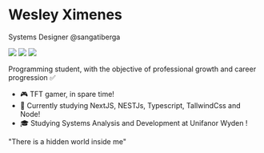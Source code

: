 # Wesley Ximenes

Systems Designer @sangatiberga
 
 <div>
  <a href="https://twitter.com/X_WesK" target="_blank"><img src="https://img.shields.io/badge/Twitter-1DA1F2?style=for-the-badge&logo=twitter&logoColor=white" target="_blank"></a>
  <a href="https://www.linkedin.com/in/wesley-ximenes-96a4b1174/" target="_blank"><img src="https://img.shields.io/badge/LinkedIn-0077B5?style=for-the-badge&logo=linkedin&logoColor=white" target="_blank"></a>
   <a href="https://contate.me/wesleyxmns" target="_blank"><img src="https://img.shields.io/badge/WhatsApp-25D366?style=for-the-badge&logo=whatsapp&logoColor=white" target="_blank"></a>
 <div/>


Programming student, with the objective of professional growth and career progression ✅

- 🎮 TFT gamer, in spare time!
- 🔖 Currently studying NextJS, NESTJs, Typescript, TallwindCss and Node!
- 🎓 Studying Systems Analysis and Development at Unifanor Wyden !

 "There is a hidden world inside me"

